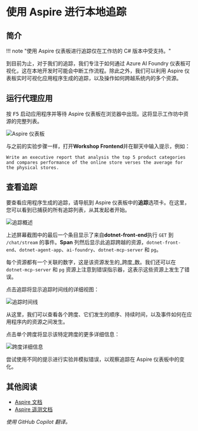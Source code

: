 # 使用 Aspire 进行本地追踪

## 简介

!!! note "使用 Aspire 仪表板进行追踪仅在工作坊的 C# 版本中受支持。"

到目前为止，对于我们的追踪，我们专注于如何通过 Azure AI Foundry 仪表板可视化，这在本地开发时可能会中断工作流程。除此之外，我们可以利用 Aspire 仪表板实时可视化应用程序生成的追踪，以及操作如何跨越系统内的多个资源。

## 运行代理应用

按 <kbd>F5</kbd> 启动应用程序并等待 Aspire 仪表板在浏览器中出现。这将显示工作坊中资源的完整列表。

![Aspire 仪表板](../media/lab-7-dashboard.png)

与之前的实验步骤一样，打开**Workshop Frontend**并在聊天中输入提示，例如：

```plaintext
Write an executive report that analysis the top 5 product categories and compares performance of the online store verses the average for the physical stores.
```

## 查看追踪

要查看应用程序生成的追踪，请导航到 Aspire 仪表板中的**追踪**选项卡。在这里，您可以看到已捕获的所有追踪列表，从其发起者开始。

![追踪概述](../media/lab-7-trace-overview.png)

上述屏幕截图中的最后一个条目显示了来自**dotnet-front-end**执行 `GET` 到 `/chat/stream` 的事件。**Span** 列然后显示此追踪跨越的资源，`dotnet-front-end`、`dotnet-agent-app`、`ai-foundry`、`dotnet-mcp-server` 和 `pg`。

每个资源都有一个关联的数字，这是该资源发生的_跨度_数。我们还可以在 `dotnet-mcp-server` 和 `pg` 资源上注意到错误指示器，这表示这些资源上发生了错误。

点击追踪将显示追踪时间线的详细视图：

![追踪时间线](../media/lab-7-trace-timeline.png)

从这里，我们可以查看各个跨度、它们发生的顺序、持续时间，以及事件如何在应用程序内的资源之间发生。

点击单个跨度将显示该特定跨度的更多详细信息：

![跨度详细信息](../media/lab-7-span-details.png)

尝试使用不同的提示进行实验并模拟错误，以观察追踪在 Aspire 仪表板中的变化。

## 其他阅读

- [Aspire 文档](https://aka.ms/aspire-docs)
- [Aspire 遥测文档](https://learn.microsoft.com/dotnet/aspire/fundamentals/telemetry)

*使用 GitHub Copilot 翻译。*
